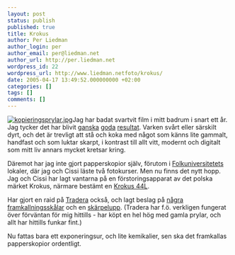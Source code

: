 ```yaml
---
layout: post
status: publish
published: true
title: Krokus
author: Per Liedman
author_login: per
author_email: per@liedman.net
author_url: http://per.liedman.net
wordpress_id: 22
wordpress_url: http://www.liedman.netfoto/krokus/
date: 2005-04-17 13:49:52.000000000 +02:00
categories: []
tags: []
comments: []
---
```

<a href='http://per.liedman.net/wp-content/uploads/2007/05/kopieringsprylar.jpg' title='kopieringsprylar.jpg'><img src='http://per.liedman.net/wp-content/uploads/2007/05/kopieringsprylar.thumbnail.jpg' alt='kopieringsprylar.jpg' class='right'/></a>Jag har badat svartvit film i mitt badrum i snart ett år. Jag tycker det har blivit <a href="http://www.liedman.net/gallery/main.php/v/losryckt/Holga%20diptyk.jpg.html">ganska</a> <a href="http://www.liedman.net/gallery/main.php/v/semester/degeberga2004/aad.jpg.html">goda</a> <a href="http://www.liedman.net/gallery/main.php/v/semester/degeberga2004/aav.jpg.html">resultat</a>. Varken svårt eller särskilt dyrt, och det är trevligt att stå och koka med något som känns lite gammalt, handfast och som luktar skarpt, i kontrast till allt vitt, modernt och digitalt som mitt liv annars mycket kretsar kring.

Däremot har jag inte gjort papperskopior själv, förutom i <a href="http://www.folkuniversitetet.se">Folkuniversitetets</a> lokaler, där jag och Cissi läste två fotokurser. Men nu finns det nytt hopp. Jag och Cissi har lagt vantarna på en förstoringsapparat av det polska märket Krokus, närmare bestämt en <a href="http://www.fotosidan.se/reviews/viewreviews.htm?ID=2942">Krokus 44L</a>.

Har gjort en raid på <a href="http://www.tradera.se">Tradera</a> också, och lagt beslag på <a href="http://www.tradera.com/auction/auction.aspx?aid=12624941">några framkallningsskålar</a> och en <a href="http://www.tradera.com/auction/auction.aspx?aid=12625069">skärpelupp</a>. (Tradera har f.ö. verkligen fungerat över förväntan för mig hittills - har köpt en hel hög med gamla prylar, och allt har hittills funkar fint.)

Nu fattas bara ett exponeringsur, och lite kemikalier, sen ska det framkallas papperskopior ordentligt.
